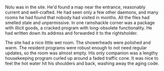 Nolu was in the site. He'd found a map near the entrance, reasonably current and well-crafted. He had seen only a few other daemons, and many rooms he had found that nobody had visited in months. All the files had smelled stale and unpermissive. In one ramshackle corner was a package with illicit goods, a cracked program with long-obsolete functionality. He had written down its address and forwarded it to the rightsholder.

The site had a nice little wet room. The showerheads were polished and warm. The resident programs were robust enough to not need regular updates, so the room was almost empty. His only companion was a lengthy housekeeping program curled up around a faded traffic cone. It was nice to feel the hot water hit his shoulders and back, washing away the aging code.
